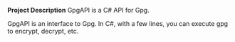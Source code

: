 **Project Description**
GpgAPI is a C# API for Gpg.

GpgAPI is an interface to Gpg. In C#, with a few lines, you can execute gpg to encrypt, decrypt, etc. 
